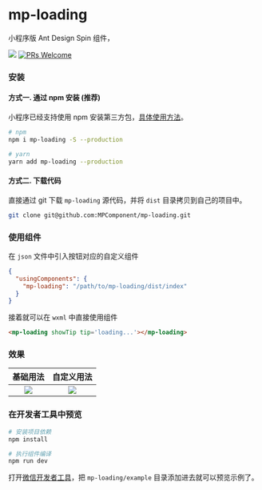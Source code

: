 # mp-loading

小程序版 Ant Design Spin 组件，

![](https://img.shields.io/npm/v/mp-loading.svg?style=flat)
[![PRs Welcome](https://img.shields.io/badge/PRs-welcome-brightgreen.svg?style=flat)](http://makeapullrequest.com)


### 安装

#### 方式一. 通过 npm 安装 (推荐)

小程序已经支持使用 npm 安装第三方包，[具体使用方法](https://github.com/MPComponent/mp-loading/issues/1)。

``` bash
# npm
npm i mp-loading -S --production

# yarn
yarn add mp-loading --production
```

#### 方式二. 下载代码

直接通过 git 下载 `mp-loading` 源代码，并将 `dist` 目录拷贝到自己的项目中。

``` bash
git clone git@github.com:MPComponent/mp-loading.git
```

### 使用组件

在 `json` 文件中引入按钮对应的自定义组件
``` json
{
  "usingComponents": {
    "mp-loading": "/path/to/mp-loading/dist/index"
  }
}
```

接着就可以在 `wxml` 中直接使用组件

``` html
<mp-loading showTip tip='loading...'></mp-loading>
```

### 效果
基础用法            |  自定义用法
:-------------------------:|:-------------------------:
![](https://user-images.githubusercontent.com/20694238/61963699-c8fba600-affe-11e9-8ac8-937c18868fba.gif)  |  ![](https://user-images.githubusercontent.com/20694238/61962642-905acd00-affc-11e9-8628-0211d709a8d0.gif)

### 在开发者工具中预览

``` bash
# 安装项目依赖
npm install

# 执行组件编译
npm run dev
```

打开[微信开发者工具](https://developers.weixin.qq.com/miniprogram/dev/devtools/download.html)，把 `mp-loading/example` 目录添加进去就可以预览示例了。